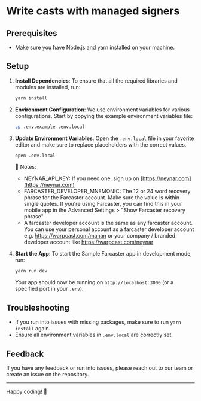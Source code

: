 # Write casts with managed signers

## Prerequisites

- Make sure you have Node.js and yarn installed on your machine.

## Setup

1. **Install Dependencies**:
   To ensure that all the required libraries and modules are installed, run:

   ```bash
   yarn install
   ```

2. **Environment Configuration**:
   We use environment variables for various configurations. Start by copying the example environment variables file:

   ```bash
   cp .env.example .env.local
   ```

3. **Update Environment Variables**:
   Open the `.env.local` file in your favorite editor and make sure to replace placeholders with the correct values.

   ```bash
   open .env.local
   ```

   🔔 Notes:

   - NEYNAR_API_KEY: If you need one, sign up on [https://neynar.com](https://neynar.com)
   - FARCASTER_DEVELOPER_MNEMONIC: The 12 or 24 word recovery phrase for the Farcaster account. Make sure the value is within single quotes. If you're using Farcaster, you can find this in your mobile app in the Advanced Settings > "Show Farcaster recovery phrase". 
   - A farcaster developer account is the same as any farcaster account. You can use your personal account as a farcaster developer account e.g. https://warpcast.com/manan or your company / branded developer account like https://warpcast.com/neynar

4. **Start the App**:
   To start the Sample Farcaster app in development mode, run:

   ```bash
   yarn run dev
   ```

   Your app should now be running on `http://localhost:3000` (or a specified port in your `.env`).

## Troubleshooting

- If you run into issues with missing packages, make sure to run `yarn install` again.
- Ensure all environment variables in `.env.local` are correctly set.

## Feedback

If you have any feedback or run into issues, please reach out to our team or create an issue on the repository.

---

Happy coding! 🚀
